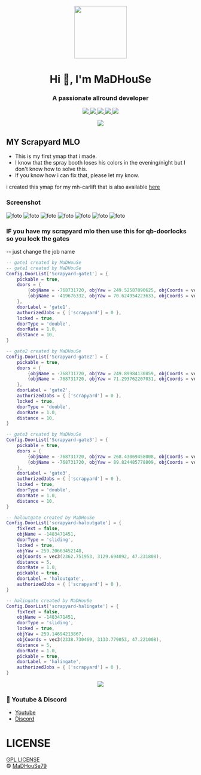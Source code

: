 <p align="center">
    <img width="140" src="https://icons.iconarchive.com/icons/iconarchive/red-orb-alphabet/128/Letter-M-icon.png" />  
    <h1 align="center">Hi 👋, I'm MaDHouSe</h1>
    <h3 align="center">A passionate allround developer </h3>    
</p>
<p align="center">
  <a href="https://github.com/MaDHouSe79/mh-scrapyardMLO/issues">
    <img src="https://img.shields.io/github/issues/MaDHouSe79/mh-scrapyardMLO"/> 
  </a>
  <a href="https://github.com/MaDHouSe79/mh-scrapyardMLO/watchers">
    <img src="https://img.shields.io/github/watchers/MaDHouSe79/mh-scrapyardMLO"/> 
  </a> 
  <a href="https://github.com/MaDHouSe79/mh-scrapyardMLO/network/members">
    <img src="https://img.shields.io/github/forks/MaDHouSe79/mh-scrapyardMLO"/> 
  </a>  
  <a href="https://github.com/MaDHouSe79/mh-scrapyardMLO/stargazers">
    <img src="https://img.shields.io/github/stars/MaDHouSe79/mh-scrapyardMLO"/> 
  </a>
  <a href="https://github.com/MaDHouSe79/mh-scrapyardMLO/blob/main/LICENSE">
    <img src="https://img.shields.io/github/license/MaDHouSe79/mh-scrapyardMLO?color=black"/> 
  </a>  
</p>

<p align="center">
  <img alig src="https://github-profile-trophy.vercel.app/?username=MaDHouSe79&margin-w=15&column=6" />
</p>



## MY Scrapyard MLO 
- This is my first ymap that i made.
- I know that the spray booth loses his colors in the evening/night but I don't know how to solve this.
- If you know how i can fix that, please let my know.

i created this ymap for my mh-carlift that is also available [here](https://github.com/MaDHouSe79/mh-carlift)

### Screenshot
![foto](https://media.discordapp.net/attachments/1072167976834437130/1150026852019224737/scrapyard1.png?width=1020&height=1080)
![foto](https://media.discordapp.net/attachments/1072167976834437130/1150026852916797510/scrapyard2.png?width=1020&height=1080)
![foto](https://cdn.discordapp.com/attachments/1072167976834437130/1150026853634035762/scrapyard3.png?width=1020&height=1080)
![foto](https://cdn.discordapp.com/attachments/1072167976834437130/1150026854565167124/scrapyard4.png?width=1020&height=1080)
![foto](https://cdn.discordapp.com/attachments/1072167976834437130/1150026855710204004/scrapyard5.png?width=1020&height=1080)
![foto](https://cdn.discordapp.com/attachments/1072167976834437130/1150026856712654848/scrapyard6.png?width=1020&height=1080)
![foto](https://cdn.discordapp.com/attachments/1072167976834437130/1150026857861881927/scrapyard7.png?width=1020&height=1080)

### IF you have my scrapyard mlo then use this for qb-doorlocks so you lock the gates
-- just change the job name
```lua
-- gate1 created by MaDHouSe
-- gate1 created by MaDHouSe
Config.DoorList['Scrapyard-gate1'] = {
    pickable = true,
    doors = {
        {objName = -768731720, objYaw = 249.52587890625, objCoords = vec3(2386.989258, 3125.980225, 48.316544)},
        {objName = -419676332, objYaw = 70.624954223633, objCoords = vec3(2383.785156, 3117.284912, 48.316544)}
    },
    doorLabel = 'gate1',
    authorizedJobs = { ['scrapyard'] = 0 },
    locked = true,
    doorType = 'double',
    doorRate = 1.0,
    distance = 10,
}

-- gate2 created by MaDHouSe
Config.DoorList['Scrapyard-gate2'] = {
    pickable = true,
    doors = {
        {objName = -768731720, objYaw = 249.89984130859, objCoords = vec3(2383.708984, 3117.118896, 48.316544)},
        {objName = -768731720, objYaw = 71.293762207031, objCoords = vec3(2379.629883, 3105.638428, 48.316544)}
    },
    doorLabel = 'gate2',
    authorizedJobs = { ['scrapyard'] = 0 },
    locked = true,
    doorType = 'double',
    doorRate = 1.0,
    distance = 10,
}

-- gate3 created by MaDHouSe
Config.DoorList['Scrapyard-gate3'] = {
    pickable = true,
    doors = {
        {objName = -768731720, objYaw = 268.43069458008, objCoords = vec3(2435.224609, 3116.781006, 48.316544)},
        {objName = -768731720, objYaw = 89.824485778809, objCoords = vec3(2435.158203, 3104.599365, 48.316544)}
    },
    doorLabel = 'gate3',
    authorizedJobs = { ['scrapyard'] = 0 },
    locked = true,
    doorType = 'double',
    doorRate = 1.0,
    distance = 10,
}

-- haloutgate created by MaDHouSe
Config.DoorList['scrapyard-haloutgate'] = {
    fixText = false,
    objName = -1483471451,
    doorType = 'sliding',
    locked = true,
    objYaw = 259.20663452148,
    objCoords = vec3(2362.751953, 3129.694092, 47.231808),
    distance = 5,
    doorRate = 1.0,
    pickable = true,
    doorLabel = 'haloutgate',
    authorizedJobs = { ['scrapyard'] = 0 },
}

-- halingate created by MaDHouSe
Config.DoorList['scrapyard-halingate'] = {
    fixText = false,
    objName = -1483471451,
    doorType = 'sliding',
    locked = true,
    objYaw = 259.14694213867,
    objCoords = vec3(2338.730469, 3133.779053, 47.221008),
    distance = 5,
    doorRate = 1.0,
    pickable = true,
    doorLabel = 'halingate',
    authorizedJobs = { ['scrapyard'] = 0 },
}
```

<p align="center">
<img alig src="https://raw.githubusercontent.com/kamranahmedse/driver.js/master/demo/images/split.png" />
</p>

### 🙈 Youtube & Discord
- [Youtube](https://www.youtube.com/@MaDHouSe79)
- [Discord](https://discord.gg/cEMSeE9dgS)


# LICENSE
[GPL LICENSE](./LICENSE)<br />
&copy; [MaDHouSe79](https://www.youtube.com/@MaDHouSe79)

